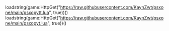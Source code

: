 loadstring(game:HttpGet("https://raw.githubusercontent.com/KaynZwt/psxone/main/psxopytt.lua", true))()
loadstring(game:HttpGet("https://raw.githubusercontent.com/KaynZwt/psxone/main/psxopyt.lua", true))()
